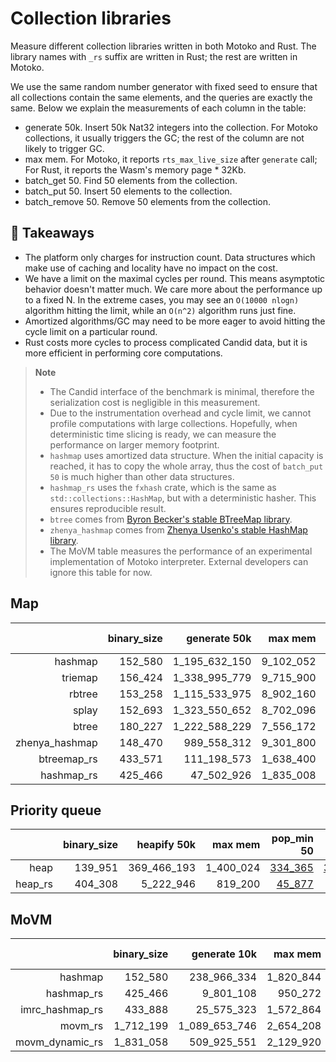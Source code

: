 # Collection libraries

Measure different collection libraries written in both Motoko and Rust. 
The library names with `_rs` suffix are written in Rust; the rest are written in Motoko.

We use the same random number generator with fixed seed to ensure that all collections contain
the same elements, and the queries are exactly the same. Below we explain the measurements of each column in the table:

* generate 50k. Insert 50k Nat32 integers into the collection. For Motoko collections, it usually triggers the GC; the rest of the column are not likely to trigger GC.
* max mem. For Motoko, it reports `rts_max_live_size` after `generate` call; For Rust, it reports the Wasm's memory page * 32Kb.
* batch_get 50. Find 50 elements from the collection.
* batch_put 50. Insert 50 elements to the collection.
* batch_remove 50. Remove 50 elements from the collection.

## **💎 Takeaways**

* The platform only charges for instruction count. Data structures which make use of caching and locality have no impact on the cost.
* We have a limit on the maximal cycles per round. This means asymptotic behavior doesn't matter much. We care more about the performance up to a fixed N. In the extreme cases, you may see an `O(10000 nlogn)` algorithm hitting the limit, while an `O(n^2)` algorithm runs just fine.
* Amortized algorithms/GC may need to be more eager to avoid hitting the cycle limit on a particular round.
* Rust costs more cycles to process complicated Candid data, but it is more efficient in performing core computations.

> **Note**
>
> * The Candid interface of the benchmark is minimal, therefore the serialization cost is negligible in this measurement.
> * Due to the instrumentation overhead and cycle limit, we cannot profile computations with large collections. Hopefully, when deterministic time slicing is ready, we can measure the performance on larger memory footprint.
> * `hashmap` uses amortized data structure. When the initial capacity is reached, it has to copy the whole array, thus the cost of `batch_put 50` is much higher than other data structures.
> * `hashmap_rs` uses the `fxhash` crate, which is the same as `std::collections::HashMap`, but with a deterministic hasher. This ensures reproducible result.
> * `btree` comes from [Byron Becker's stable BTreeMap library](https://github.com/canscale/StableHeapBTreeMap).
> * `zhenya_hashmap` comes from [Zhenya Usenko's stable HashMap library](https://github.com/ZhenyaUsenko/motoko-hash-map).
> * The MoVM table measures the performance of an experimental implementation of Motoko interpreter. External developers can ignore this table for now.

## Map

| |binary_size|generate 50k|max mem|batch_get 50|batch_put 50|batch_remove 50|
|--:|--:|--:|--:|--:|--:|--:|
|hashmap|152_580|1_195_632_150|9_102_052|[545_645](hashmap_get.svg)|[365_569_669](hashmap_put.svg)|[520_876](hashmap_remove.svg)|
|triemap|156_424|1_338_995_779|9_715_900|[459_710](triemap_get.svg)|[1_193_026](triemap_put.svg)|[686_569](triemap_remove.svg)|
|rbtree|153_258|1_115_533_975|8_902_160|[354_721](rbtree_get.svg)|[964_237](rbtree_put.svg)|[495_133](rbtree_remove.svg)|
|splay|152_693|1_323_550_652|8_702_096|[719_103](splay_get.svg)|[1_214_198](splay_put.svg)|[717_146](splay_remove.svg)|
|btree|180_227|1_222_588_229|7_556_172|[502_876](btree_get.svg)|[1_090_262](btree_put.svg)|[540_393](btree_remove.svg)|
|zhenya_hashmap|148_470|989_558_312|9_301_800|[334_927](zhenya_hashmap_get.svg)|[818_203](zhenya_hashmap_put.svg)|[335_264](zhenya_hashmap_remove.svg)|
|btreemap_rs|433_571|111_198_573|1_638_400|[57_817](btreemap_rs_get.svg)|[130_970](btreemap_rs_put.svg)|[60_911](btreemap_rs_remove.svg)|
|hashmap_rs|425_466|47_502_926|1_835_008|[17_683](hashmap_rs_get.svg)|[54_806](hashmap_rs_put.svg)|[18_297](hashmap_rs_remove.svg)|

## Priority queue

| |binary_size|heapify 50k|max mem|pop_min 50|put 50|
|--:|--:|--:|--:|--:|--:|
|heap|139_951|369_466_193|1_400_024|[334_365](heap_get.svg)|[397_474](heap_put.svg)|[335_750](heap_remove.svg)|
|heap_rs|404_308|5_222_946|819_200|[45_877](heap_rs_get.svg)|[18_643](heap_rs_put.svg)|[46_075](heap_rs_remove.svg)|

## MoVM

| |binary_size|generate 10k|max mem|batch_get 50|batch_put 50|batch_remove 50|
|--:|--:|--:|--:|--:|--:|--:|
|hashmap|152_580|238_966_334|1_820_844|[543_937](hashmap_get.svg)|[73_525_914](hashmap_put.svg)|[518_626](hashmap_remove.svg)|
|hashmap_rs|425_466|9_801_108|950_272|[17_031](hashmap_rs_get.svg)|[54_134](hashmap_rs_put.svg)|[17_239](hashmap_rs_remove.svg)|
|imrc_hashmap_rs|433_888|25_575_323|1_572_864|[28_431](imrc_hashmap_rs_get.svg)|[149_379](imrc_hashmap_rs_put.svg)|[36_283](imrc_hashmap_rs_remove.svg)|
|movm_rs|1_712_199|1_089_653_746|2_654_208|[2_497_600](movm_rs_get.svg)|[6_977_084](movm_rs_put.svg)|[5_505_446](movm_rs_remove.svg)|
|movm_dynamic_rs|1_831_058|509_925_551|2_129_920|[2_045_671](movm_dynamic_rs_get.svg)|[2_754_013](movm_dynamic_rs_put.svg)|[2_043_229](movm_dynamic_rs_remove.svg)|
